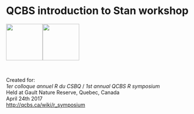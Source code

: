# QCBS introduction to Stan workshop

<img src="http://mc-stan.org/images/stan_logo.png" width="100"/><img src="http://qcbs.ca/wiki/_media/logo_text.png?w=500&tok=33a9d2" width="100"/>

&nbsp;

Created for: 
<br> 
*1er colloque annuel R du CSBQ* / *1st annual QCBS R symposium*
<br> 
Held at Gault Nature Reserve, Quebec, Canada
<br> 
April 24th 2017
<br> 
http://qcbs.ca/wiki/r_symposium

